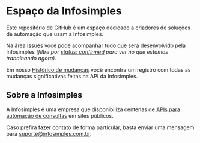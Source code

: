 # Espaço da Infosimples

Este repositório de GitHub é um espaço dedicado a criadores de soluções de automação que usam a Infosimples.

Na área [Issues](https://github.com/infosimples/infosimples/issues) você pode acompanhar tudo que será desenvolvido pela Infosimples _(filtre por [status: confirmed](https://github.com/infosimples/infosimples/issues?q=is%3Aopen+is%3Aissue+label%3A%22status%3A+confirmed%22) para ver no que estamos trabalhando agora)_.

Em nosso [Histórico de mudanças](https://api.infosimples.com/mudancas) você encontra um registro com todas as mudanças significativas feitas na API da Infosimples.

## Sobre a Infosimples

A Infosimples é uma empresa que disponibiliza centenas de [APIs para automação de consultas](https://infosimples.com/consultas/) em sites públicos.

Caso prefira fazer contato de forma particular, basta enviar uma mensagem para suporte@infosimples.com.br.
